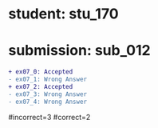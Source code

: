 # student: stu_170
# submission: sub_012

```diff
+ ex07_0: Accepted
- ex07_1: Wrong Answer
+ ex07_2: Accepted
- ex07_3: Wrong Answer
- ex07_4: Wrong Answer
```
#incorrect=3
#correct=2
